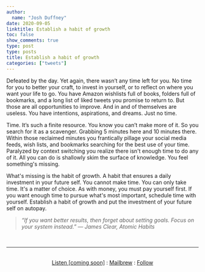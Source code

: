 ```yaml
---
author:
  name: "Josh Duffney"
date: 2020-09-05
linktitle: Establish a habit of growth
toc: false
show_comments: true
type: post
type: posts
title: Establish a habit of growth
categories: ["tweets"]
---
```


Defeated by the day. Yet again, there wasn’t any time left for you. No time for you to better your craft, to invest in yourself, or to reflect on where you want your life to go. You have Amazon wishlists full of books, folders full of bookmarks, and a long list of liked tweets you promise to return to. But those are all opportunities to improve. And in and of themselves are useless. You have intentions, aspirations, and dreams. Just no time.

Time. It’s such a finite resource. You know you can’t make more of it. So you search for it as a scavenger. Grabbing 5 minutes here and 10 minutes there. Within those reclaimed minutes you frantically pillage your social media feeds, wish lists, and bookmarks searching for the best use of your time. Paralyzed by context switching you realize there isn't enough time to do any of it. All you can do is shallowly skim the surface of knowledge. You feel something's missing.

What's missing is the habit of growth. A habit that ensures a daily investment in your future self. You cannot make time. You can only take time. It's a matter of choice. As with money, you must pay yourself first. If you want enough time to pursue what's most important, schedule time with yourself. Establish a habit of growth and put the investment of your future self on autopay.

> _“If you want better results, then forget about setting goals. Focus on your system instead.” ― James Clear, Atomic Habits_

<br>

---

<br>

<div align="center">
<a href="">Listen [coming soon]</a>
:
<a href="https://share.mailbrew.com/joshduffney/josh-duffney-twitter-digest-8iwj7ZGKXGjn">Mailbrew</a>
:
<a href="https://twitter.com/joshduffney">Follow</a>
</div>

<br>